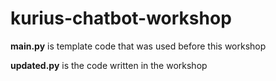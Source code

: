 # kurius-chatbot-workshop 

**main.py** is template code that was used before this workshop

**updated.py** is the code written in the workshop
